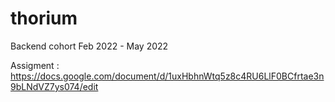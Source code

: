 # thorium
Backend cohort Feb 2022 - May 2022

Assigment : https://docs.google.com/document/d/1uxHbhnWtq5z8c4RU6LlF0BCfrtae3n9bLNdVZ7ys074/edit